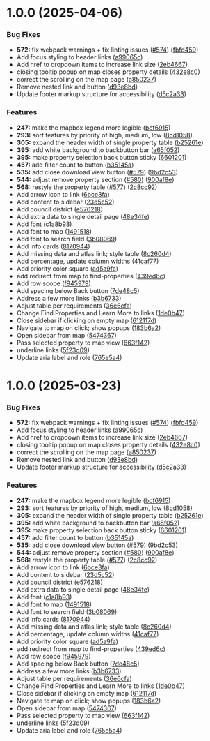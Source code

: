 # 1.0.0 (2025-04-06)


### Bug Fixes

* **572:** fix webpack warnings + fix linting issues ([#574](https://github.com/adamzev/clean-and-green-philly/issues/574)) ([fbfd459](https://github.com/adamzev/clean-and-green-philly/commit/fbfd459ba147e51a2fd54bee61d5ca63fb74eb98))
* Add focus styling to header links ([a99065c](https://github.com/adamzev/clean-and-green-philly/commit/a99065cba1607b981702e7aa7e654f24c108ad6e))
* Add href to dropdown items to increase link size ([2eb4667](https://github.com/adamzev/clean-and-green-philly/commit/2eb4667e7b68f45489c51ea10aa7d15afd2a3c77))
* closing tooltip popup on map closes property details ([432e8c0](https://github.com/adamzev/clean-and-green-philly/commit/432e8c0a14e1e9cfa199b030019c0730a24741c6))
* correct the scrolling on the map page ([a850237](https://github.com/adamzev/clean-and-green-philly/commit/a8502372e243057e2b06559cb042d94ea894415a))
* Remove nested link and button ([d93e8bd](https://github.com/adamzev/clean-and-green-philly/commit/d93e8bd52d80cd8d5b1a30910aaa4b168a11b57a))
* Update footer markup structure for accessibility ([d5c2a33](https://github.com/adamzev/clean-and-green-philly/commit/d5c2a334f0e5c297f117dca5dc2972b56d7b3542))


### Features

* **247:** make the mapbox legend more legible ([bcf6915](https://github.com/adamzev/clean-and-green-philly/commit/bcf691566fc26e834547a43efd863de58abdf3d4))
* **293:** sort features by priority of high, medium, low ([8cd1058](https://github.com/adamzev/clean-and-green-philly/commit/8cd105872feb0065aa3d207d42dc5df76ef63dbc))
* **305:** expand the header width of single property table ([b25261e](https://github.com/adamzev/clean-and-green-philly/commit/b25261e5d9e26bdbd9694aa03b4964771528dd3b))
* **395:** add white background to backbutton bar ([a65f052](https://github.com/adamzev/clean-and-green-philly/commit/a65f052ca2e5c0eac2737f85b4997af6e993f750))
* **395:** make property selection back button sticky ([6601201](https://github.com/adamzev/clean-and-green-philly/commit/6601201fcf943f8e64a1341327095e9b7edc6b08))
* **457:** add filter count to button ([b35145a](https://github.com/adamzev/clean-and-green-philly/commit/b35145a1df5f2995294f829e0b7cde20ba0e0f29))
* **535:** add close download view button ([#579](https://github.com/adamzev/clean-and-green-philly/issues/579)) ([9bd2c53](https://github.com/adamzev/clean-and-green-philly/commit/9bd2c53aa3b49da8136fa6e7e850c4dc4d5e2d74))
* **544:** adjust remove property section ([#580](https://github.com/adamzev/clean-and-green-philly/issues/580)) ([900af8e](https://github.com/adamzev/clean-and-green-philly/commit/900af8e6fbfc89bd4ed83b17c9eed0a1d5a3de3b))
* **568:** restyle the property table ([#577](https://github.com/adamzev/clean-and-green-philly/issues/577)) ([2c8cc92](https://github.com/adamzev/clean-and-green-philly/commit/2c8cc92b7f28aecdbe65412476691baa50254292))
* Add arrow icon to link ([6bce3fa](https://github.com/adamzev/clean-and-green-philly/commit/6bce3fa84ad9827f2117a2d51ed2f2665e83481b))
* Add content to sidebar ([23d5c52](https://github.com/adamzev/clean-and-green-philly/commit/23d5c52c3fcd1eb1eff902e7d1fd37ab2fe41b6d))
* Add council district ([e576218](https://github.com/adamzev/clean-and-green-philly/commit/e5762185840f0bbc2289fede8481f5b39a16087d))
* Add extra data to single detail page ([48e34fe](https://github.com/adamzev/clean-and-green-philly/commit/48e34fe0a6317fc8fc0f1f5e745dd165000d437f))
* Add font ([c1a8b93](https://github.com/adamzev/clean-and-green-philly/commit/c1a8b93561dfc67c8eed31b3c8befa2b8ae984ec))
* Add font to map ([1491518](https://github.com/adamzev/clean-and-green-philly/commit/14915180857a482a25d96f9f45f7c838082e2d71))
* Add font to search field ([3b08069](https://github.com/adamzev/clean-and-green-philly/commit/3b080690ba92007545467bc2ce4bf3bcad26c899))
* Add info cards ([8170944](https://github.com/adamzev/clean-and-green-philly/commit/8170944fdb8d8be36af062012967323047bda748))
* Add missing data and atlas link; style table ([8c260d4](https://github.com/adamzev/clean-and-green-philly/commit/8c260d48e015ed6c8c29cc10b8936753cc013ff0))
* Add percentage, update column widths ([41caf77](https://github.com/adamzev/clean-and-green-philly/commit/41caf77c55eb0a6336abc80047ed83584d250a64))
* Add priority color square ([ad5a9fa](https://github.com/adamzev/clean-and-green-philly/commit/ad5a9faff3b9596256e680b3d6d95c54caefc7a7))
* add redirect from map to find-properties ([439ed6c](https://github.com/adamzev/clean-and-green-philly/commit/439ed6c7291251aed9751431cd5bdc2fa6883a15))
* Add row scope ([f945979](https://github.com/adamzev/clean-and-green-philly/commit/f945979edaee2ad5a003a5b5560a89cc25717f3b))
* Add spacing below Back button ([7de48c5](https://github.com/adamzev/clean-and-green-philly/commit/7de48c50f177c0275cebac0a4a7d9dfce8d2cd2c))
* Address a few more links ([b3b6733](https://github.com/adamzev/clean-and-green-philly/commit/b3b673375f1472f15d80bffeff378c973d6cb49d))
* Adjust table per requirements ([36e6cfa](https://github.com/adamzev/clean-and-green-philly/commit/36e6cfa5934defadcf1a8b8ad1c09ffe609d0ec5))
* Change Find Properties and Learn More to links ([1de0b47](https://github.com/adamzev/clean-and-green-philly/commit/1de0b474811ab2d4281d94c6a9d5882a8ebb0c13))
* Close sidebar if clicking on empty map ([612117d](https://github.com/adamzev/clean-and-green-philly/commit/612117d6c54bc62baaae4f773013e196232c2dba))
* Navigate to map on click; show popups ([183b6a2](https://github.com/adamzev/clean-and-green-philly/commit/183b6a224d651726a6e465d7c9549ef437626f9e))
* Open sidebar from map ([5474367](https://github.com/adamzev/clean-and-green-philly/commit/54743673e99ffd6b939009ad54e4d0a4252ba044))
* Pass selected property to map view ([663f142](https://github.com/adamzev/clean-and-green-philly/commit/663f14236ccb9246efa8882c0dfa44e8cbcba0f7))
* underline links ([5f23d09](https://github.com/adamzev/clean-and-green-philly/commit/5f23d09da9a7258b284ccfef54b1be0ee2a8e1f8))
* Update aria label and role ([765e5a4](https://github.com/adamzev/clean-and-green-philly/commit/765e5a4fef1941e93815ae4789093e047183101c))

# 1.0.0 (2025-03-23)

### Bug Fixes

- **572:** fix webpack warnings + fix linting issues ([#574](https://github.com/jinks145/clean-and-green-philly/issues/574)) ([fbfd459](https://github.com/jinks145/clean-and-green-philly/commit/fbfd459ba147e51a2fd54bee61d5ca63fb74eb98))
- Add focus styling to header links ([a99065c](https://github.com/jinks145/clean-and-green-philly/commit/a99065cba1607b981702e7aa7e654f24c108ad6e))
- Add href to dropdown items to increase link size ([2eb4667](https://github.com/jinks145/clean-and-green-philly/commit/2eb4667e7b68f45489c51ea10aa7d15afd2a3c77))
- closing tooltip popup on map closes property details ([432e8c0](https://github.com/jinks145/clean-and-green-philly/commit/432e8c0a14e1e9cfa199b030019c0730a24741c6))
- correct the scrolling on the map page ([a850237](https://github.com/jinks145/clean-and-green-philly/commit/a8502372e243057e2b06559cb042d94ea894415a))
- Remove nested link and button ([d93e8bd](https://github.com/jinks145/clean-and-green-philly/commit/d93e8bd52d80cd8d5b1a30910aaa4b168a11b57a))
- Update footer markup structure for accessibility ([d5c2a33](https://github.com/jinks145/clean-and-green-philly/commit/d5c2a334f0e5c297f117dca5dc2972b56d7b3542))

### Features

- **247:** make the mapbox legend more legible ([bcf6915](https://github.com/jinks145/clean-and-green-philly/commit/bcf691566fc26e834547a43efd863de58abdf3d4))
- **293:** sort features by priority of high, medium, low ([8cd1058](https://github.com/jinks145/clean-and-green-philly/commit/8cd105872feb0065aa3d207d42dc5df76ef63dbc))
- **305:** expand the header width of single property table ([b25261e](https://github.com/jinks145/clean-and-green-philly/commit/b25261e5d9e26bdbd9694aa03b4964771528dd3b))
- **395:** add white background to backbutton bar ([a65f052](https://github.com/jinks145/clean-and-green-philly/commit/a65f052ca2e5c0eac2737f85b4997af6e993f750))
- **395:** make property selection back button sticky ([6601201](https://github.com/jinks145/clean-and-green-philly/commit/6601201fcf943f8e64a1341327095e9b7edc6b08))
- **457:** add filter count to button ([b35145a](https://github.com/jinks145/clean-and-green-philly/commit/b35145a1df5f2995294f829e0b7cde20ba0e0f29))
- **535:** add close download view button ([#579](https://github.com/jinks145/clean-and-green-philly/issues/579)) ([9bd2c53](https://github.com/jinks145/clean-and-green-philly/commit/9bd2c53aa3b49da8136fa6e7e850c4dc4d5e2d74))
- **544:** adjust remove property section ([#580](https://github.com/jinks145/clean-and-green-philly/issues/580)) ([900af8e](https://github.com/jinks145/clean-and-green-philly/commit/900af8e6fbfc89bd4ed83b17c9eed0a1d5a3de3b))
- **568:** restyle the property table ([#577](https://github.com/jinks145/clean-and-green-philly/issues/577)) ([2c8cc92](https://github.com/jinks145/clean-and-green-philly/commit/2c8cc92b7f28aecdbe65412476691baa50254292))
- Add arrow icon to link ([6bce3fa](https://github.com/jinks145/clean-and-green-philly/commit/6bce3fa84ad9827f2117a2d51ed2f2665e83481b))
- Add content to sidebar ([23d5c52](https://github.com/jinks145/clean-and-green-philly/commit/23d5c52c3fcd1eb1eff902e7d1fd37ab2fe41b6d))
- Add council district ([e576218](https://github.com/jinks145/clean-and-green-philly/commit/e5762185840f0bbc2289fede8481f5b39a16087d))
- Add extra data to single detail page ([48e34fe](https://github.com/jinks145/clean-and-green-philly/commit/48e34fe0a6317fc8fc0f1f5e745dd165000d437f))
- Add font ([c1a8b93](https://github.com/jinks145/clean-and-green-philly/commit/c1a8b93561dfc67c8eed31b3c8befa2b8ae984ec))
- Add font to map ([1491518](https://github.com/jinks145/clean-and-green-philly/commit/14915180857a482a25d96f9f45f7c838082e2d71))
- Add font to search field ([3b08069](https://github.com/jinks145/clean-and-green-philly/commit/3b080690ba92007545467bc2ce4bf3bcad26c899))
- Add info cards ([8170944](https://github.com/jinks145/clean-and-green-philly/commit/8170944fdb8d8be36af062012967323047bda748))
- Add missing data and atlas link; style table ([8c260d4](https://github.com/jinks145/clean-and-green-philly/commit/8c260d48e015ed6c8c29cc10b8936753cc013ff0))
- Add percentage, update column widths ([41caf77](https://github.com/jinks145/clean-and-green-philly/commit/41caf77c55eb0a6336abc80047ed83584d250a64))
- Add priority color square ([ad5a9fa](https://github.com/jinks145/clean-and-green-philly/commit/ad5a9faff3b9596256e680b3d6d95c54caefc7a7))
- add redirect from map to find-properties ([439ed6c](https://github.com/jinks145/clean-and-green-philly/commit/439ed6c7291251aed9751431cd5bdc2fa6883a15))
- Add row scope ([f945979](https://github.com/jinks145/clean-and-green-philly/commit/f945979edaee2ad5a003a5b5560a89cc25717f3b))
- Add spacing below Back button ([7de48c5](https://github.com/jinks145/clean-and-green-philly/commit/7de48c50f177c0275cebac0a4a7d9dfce8d2cd2c))
- Address a few more links ([b3b6733](https://github.com/jinks145/clean-and-green-philly/commit/b3b673375f1472f15d80bffeff378c973d6cb49d))
- Adjust table per requirements ([36e6cfa](https://github.com/jinks145/clean-and-green-philly/commit/36e6cfa5934defadcf1a8b8ad1c09ffe609d0ec5))
- Change Find Properties and Learn More to links ([1de0b47](https://github.com/jinks145/clean-and-green-philly/commit/1de0b474811ab2d4281d94c6a9d5882a8ebb0c13))
- Close sidebar if clicking on empty map ([612117d](https://github.com/jinks145/clean-and-green-philly/commit/612117d6c54bc62baaae4f773013e196232c2dba))
- Navigate to map on click; show popups ([183b6a2](https://github.com/jinks145/clean-and-green-philly/commit/183b6a224d651726a6e465d7c9549ef437626f9e))
- Open sidebar from map ([5474367](https://github.com/jinks145/clean-and-green-philly/commit/54743673e99ffd6b939009ad54e4d0a4252ba044))
- Pass selected property to map view ([663f142](https://github.com/jinks145/clean-and-green-philly/commit/663f14236ccb9246efa8882c0dfa44e8cbcba0f7))
- underline links ([5f23d09](https://github.com/jinks145/clean-and-green-philly/commit/5f23d09da9a7258b284ccfef54b1be0ee2a8e1f8))
- Update aria label and role ([765e5a4](https://github.com/jinks145/clean-and-green-philly/commit/765e5a4fef1941e93815ae4789093e047183101c))
